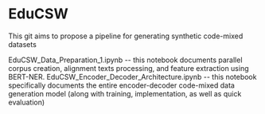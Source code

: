 # EduCSW
This git aims to propose a pipeline for generating synthetic code-mixed datasets

EduCSW_Data_Preparation_1.ipynb -- this notebook documents parallel corpus creation, alignment texts processing, and feature extraction using BERT-NER.
EduCSW_Encoder_Decoder_Architecture.ipynb -- this notebook specifically documents the entire encoder-decoder code-mixed data generation model (along with training, implementation, as well as quick evaluation)
 
